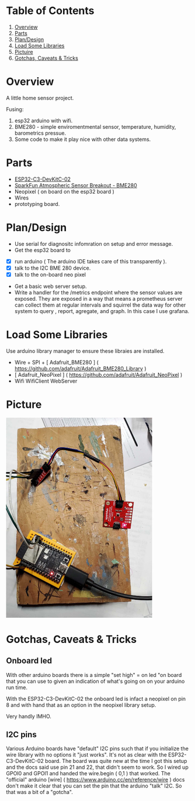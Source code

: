 # Table of Contents

1. [Overview](#overview)
2. [Parts](#parts)
3. [Plan/Design](#plandesign)
4. [Load Some Libraries](#load-some-libraries)
5. [Pictuire](#picture)
6. [Gotchas, Caveats & Tricks](#gotchas-caveats--tricks)

# Overview

A little home sensor project.
 
Fusing:

1. esp32 arduino with wifi.
2. BME280 - simple enviromentmental sensor, temperature, humidity, barometrics pressue.
3. Some code to make it play nice with other data systems.

# Parts

* [ESP32-C3-DevKitC-02](https://docs.espressif.com/projects/esp-idf/en/latest/esp32c3/hw-reference/esp32c3/user-guide-devkitc-02.html)
* [SparkFun Atmospheric Sensor Breakout - BME280](https://www.sparkfun.com/products/13676)
* Neopixel ( on board on the esp32 board )
* Wires
* prototyping board.

# Plan/Design

* Use serial for diagnositc infomration on setup and error message.
* Get the esp32 board to
- [x] run arduino ( The arduino IDE takes care of this transparently ).
- [x] talk to the I2C BME 280 device.
- [x] talk to the on-board neo pixel
* Get a basic web server setup.
* Write a handler for the /metrics endpoint where the sensor values are exposed. They are exposed in a way that means a prometheus server can collect them at regular intervals and squirrel the data way for other system to query , report, agregate, and graph. In this case I use grafana.

# Load Some Libraries

Use arduino library manager to ensure these libraies are installed.

* Wire + SPI + [ Adafruit_BME280 ] ( https://github.com/adafruit/Adafruit_BME280_Library )
* [ Adafruit_NeoPixel ] ( https://github.com/adafruit/Adafruit_NeoPixel )
* Wifi WifiClient WebServer

# Picture

<img src="esp32_neopixel_bme280.jpg" alt="photograph of the wired up parts" width="400px"/>

# Gotchas, Caveats & Tricks

## Onboard led

With other arduino boards there is a simple "set high" = on led "on board that you can use to given an indication of what's going on on your arduino run time.

With the ESP32-C3-DevKitC-02 the onboard led is infact a neopixel on pin 8 and with hand that as an option in the neopixel library setup.

Very handly IMHO.

##  I2C pins

Various Arduino boards have "default" I2C pins such that if you initialize the wire library with no options it "just works". It's not as clear with the ESP32-C3-DevKitC-02 board. The board was quite new at the time I got this setup and the docs said use pin 21 and 22, that didn't seem to work. So I wired up GPOI0 and GPOI1 and handed the wire.begin ( 0,1 ) that worked. The "official" arduino [wire] ( https://www.arduino.cc/en/reference/wire ) docs don't make it clear that you can set the pin that the arduino "talk" I2C. So that was a bit of a "gotcha".
